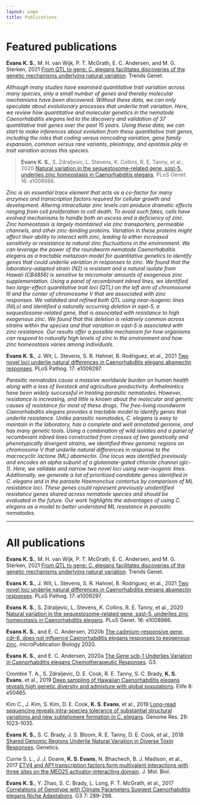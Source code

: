```yaml
---
layout: page
title: Publications
---
```


# Featured publications

**Evans K. S.**, M. H. van Wijk, P. T. McGrath, E. C. Andersen, and M. G. Sterken, 2021 [From QTL to gene: C. elegans facilitates discoveries of the genetic mechanisms underlying natural variation](https://doi.org/10.1016/j.tig.2021.06.005). Trends Genet.

*Although many studies have examined quantitative trait variation across many species, only a small number of genes and thereby molecular mechanisms have been discovered. Without these data, we can only speculate about evolutionary processes that underlie trait variation. Here, we review how quantitative and molecular genetics in the nematode Caenorhabditis elegans led to the discovery and validation of 37 quantitative trait genes over the past 15 years. Using these data, we can start to make inferences about evolution from these quantitative trait genes, including the roles that coding versus noncoding variation, gene family expansion, common versus rare variants, pleiotropy, and epistasis play in trait variation across this species.*


> **Evans K. S.**, S. Zdraljevic, L. Stevens, K. Collins, R. E. Tanny, et al., 2020 [Natural variation in the sequestosome-related gene, sqst-5, underlies zinc homeostasis in Caenorhabditis elegans](https://doi.org/10.1371/journal.pgen.1008986). PLoS Genet. 16: e1008986. 

*Zinc is an essential trace element that acts as a co-factor for many enzymes and transcription factors required for cellular growth and development. Altering intracellular zinc levels can produce dramatic effects ranging from cell proliferation to cell death. To avoid such fates, cells have evolved mechanisms to handle both an excess and a deficiency of zinc. Zinc homeostasis is largely maintained via zinc transporters, permeable channels, and other zinc-binding proteins. Variation in these proteins might affect their ability to interact with zinc, leading to either increased sensitivity or resistance to natural zinc fluctuations in the environment. We can leverage the power of the roundworm nematode Caenorhabditis elegans as a tractable metazoan model for quantitative genetics to identify genes that could underlie variation in responses to zinc. We found that the laboratory-adapted strain (N2) is resistant and a natural isolate from Hawaii (CB4856) is sensitive to micromolar amounts of exogenous zinc supplementation. Using a panel of recombinant inbred lines, we identified two large-effect quantitative trait loci (QTL) on the left arm of chromosome III and the center of chromosome V that are associated with zinc responses. We validated and refined both QTL using near-isogenic lines (NILs) and identified a naturally occurring deletion in sqst-5, a sequestosome-related gene, that is associated with resistance to high exogenous zinc. We found that this deletion is relatively common across strains within the species and that variation in sqst-5 is associated with zinc resistance. Our results offer a possible mechanism for how organisms can respond to naturally high levels of zinc in the environment and how zinc homeostasis varies among individuals.*

**Evans K. S.**, J. Wit, L. Stevens, S. R. Hahnel, B. Rodriguez, et al., 2021 [Two novel loci underlie natural differences in Caenorhabditis elegans abamectin responses](https://doi.org/10.1371/journal.ppat.1009297). PLoS Pathog. 17: e1009297. 

*Parasitic nematodes cause a massive worldwide burden on human health along with a loss of livestock and agriculture productivity. Anthelmintics have been widely successful in treating parasitic nematodes. However, resistance is increasing, and little is known about the molecular and genetic causes of resistance for most of these drugs. The free-living roundworm Caenorhabditis elegans provides a tractable model to identify genes that underlie resistance. Unlike parasitic nematodes, C. elegans is easy to maintain in the laboratory, has a complete and well annotated genome, and has many genetic tools. Using a combination of wild isolates and a panel of recombinant inbred lines constructed from crosses of two genetically and phenotypically divergent strains, we identified three genomic regions on chromosome V that underlie natural differences in response to the macrocyclic lactone (ML) abamectin. One locus was identified previously and encodes an alpha subunit of a glutamate-gated chloride channel (glc-1). Here, we validate and narrow two novel loci using near-isogenic lines. Additionally, we generate a list of prioritized candidate genes identified in C. elegans and in the parasite Haemonchus contortus by comparison of ML resistance loci. These genes could represent previously unidentified resistance genes shared across nematode species and should be evaluated in the future. Our work highlights the advantages of using C. elegans as a model to better understand ML resistance in parasitic nematodes.*

---

# All publications

**Evans K. S.**, M. H. van Wijk, P. T. McGrath, E. C. Andersen, and M. G. Sterken, 2021 [From QTL to gene: C. elegans facilitates discoveries of the genetic mechanisms underlying natural variation](https://doi.org/10.1016/j.tig.2021.06.005). Trends Genet. 

**Evans K. S.**, J. Wit, L. Stevens, S. R. Hahnel, B. Rodriguez, et al., 2021 [Two novel loci underlie natural differences in Caenorhabditis elegans abamectin responses](https://doi.org/10.1371/journal.ppat.1009297). PLoS Pathog. 17: e1009297. 

**Evans K. S.**, S. Zdraljevic, L. Stevens, K. Collins, R. E. Tanny, et al., 2020 [Natural variation in the sequestosome-related gene, sqst-5, underlies zinc homeostasis in Caenorhabditis elegans](https://doi.org/10.1371/journal.pgen.1008986). PLoS Genet. 16: e1008986. 

**Evans K. S.**, and E. C. Andersen, 2020b [The cadmium-responsive gene, cdr-6, does not influence Caenorhabditis elegans responses to exogenous zinc](https://www.micropublication.org/journals/biology/micropub.biology.000305/). microPublication Biology 2020.

**Evans K. S.**, and E. C. Andersen, 2020a [The Gene scb-1 Underlies Variation in Caenorhabditis elegans Chemotherapeutic Responses](https://doi.org/10.1534/g3.120.401310). G3. 

Crombie T. A., S. Zdraljevic, D. E. Cook, R. E. Tanny, S. C. Brady, **K. S. Evans**, et al., 2019 [Deep sampling of Hawaiian Caenorhabditis elegans reveals high genetic diversity and admixture with global populations](https://doi.org/10.7554/eLife.50465). Elife 8: e50465. 

Kim C., J. Kim, S. Kim, D. E. Cook, **K. S. Evans**, et al., 2019 [Long-read sequencing reveals intra-species tolerance of substantial structural variations and new subtelomere formation in C. elegans](https://doi.org/10.1101/gr.246082.118). Genome Res. 29: 1023–1035. 

**Evans K. S.**, S. C. Brady, J. S. Bloom, R. E. Tanny, D. E. Cook, et al., 2018 [Shared Genomic Regions Underlie Natural Variation in Diverse Toxin Responses](https://doi.org/10.1534/genetics.118.301311). Genetics. 

Currie S. L., J. J. Doane, **K. S. Evans**, N. Bhachech, B. J. Madison, et al., 2017 [ETV4 and AP1 transcription factors form multivalent interactions with three sites on the MED25 activator-interacting domain](https://doi.org/10.1016/j.jmb.2017.06.024). J. Mol. Biol. 

**Evans K. S.**, Y. Zhao, S. C. Brady, L. Long, P. T. McGrath, et al., 2017 [Correlations of Genotype with Climate Parameters Suggest Caenorhabditis elegans Niche Adaptations](https://doi.org/10.1534/g3.116.035162). G3 7: 289–298. 
